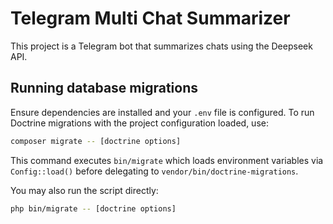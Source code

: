 # Telegram Multi Chat Summarizer

This project is a Telegram bot that summarizes chats using the Deepseek API.

## Running database migrations

Ensure dependencies are installed and your `.env` file is configured. To run Doctrine migrations with the project configuration loaded, use:

```bash
composer migrate -- [doctrine options]
```

This command executes `bin/migrate` which loads environment variables via `Config::load()` before delegating to `vendor/bin/doctrine-migrations`.

You may also run the script directly:

```bash
php bin/migrate -- [doctrine options]
```
